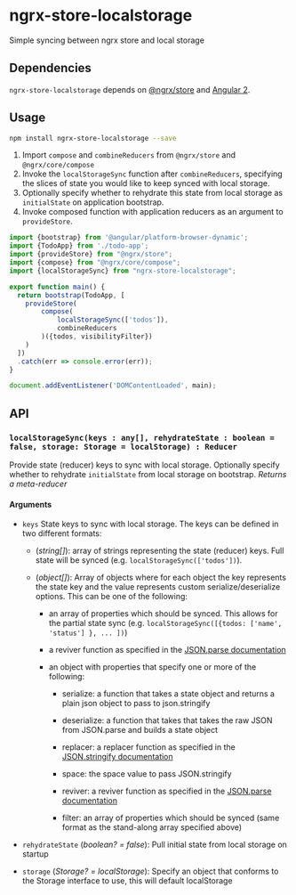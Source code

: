 # ngrx-store-localstorage
Simple syncing between ngrx store and local storage

## Dependencies
`ngrx-store-localstorage` depends on [@ngrx/store](https://github.com/ngrx/store) and [Angular 2](https://github.com/angular/angular).

## Usage
```bash
npm install ngrx-store-localstorage --save
```
1. Import `compose` and `combineReducers` from `@ngrx/store` and `@ngrx/core/compose`
2. Invoke the `localStorageSync` function after `combineReducers`, specifying the slices of state you would like to keep synced with local storage.
3. Optionally specify whether to rehydrate this state from local storage as `initialState` on application bootstrap.
4. Invoke composed function with application reducers as an argument to `provideStore`.

```ts
import {bootstrap} from '@angular/platform-browser-dynamic';
import {TodoApp} from './todo-app';
import {provideStore} from "@ngrx/store";
import {compose} from "@ngrx/core/compose";
import {localStorageSync} from "ngrx-store-localstorage";

export function main() {
  return bootstrap(TodoApp, [
    provideStore(
        compose(
            localStorageSync(['todos']),
            combineReducers
        )({todos, visibilityFilter})
    )
  ])
  .catch(err => console.error(err));
}

document.addEventListener('DOMContentLoaded', main);
```

## API
### `localStorageSync(keys : any[], rehydrateState : boolean = false, storage: Storage = localStorage) : Reducer`
Provide state (reducer) keys to sync with local storage. Optionally specify whether to rehydrate `initialState` from local storage on bootstrap.
*Returns a meta-reducer*

#### Arguments
* `keys` State keys to sync with local storage. The keys can be defined in two different formats:
    * \(*string[]*): array of strings representing the state (reducer) keys. Full state will be synced (e.g. `localStorageSync(['todos'])`).

    * \(*object[]*): Array of objects where for each object the key represents the state key and the value represents custom serialize/deserialize options.  This can be one of the following:

        * an array of properties which should be synced. This allows for the partial state sync (e.g. `localStorageSync([{todos: ['name', 'status'] }, ... ])`)

        * a reviver function as specified in the [JSON.parse documentation](https://developer.mozilla.org/en-US/docs/Web/JavaScript/Reference/Global_Objects/JSON/parse)

        * an object with properties that specify one or more of the following:

            * serialize: a function that takes a state object and returns a plain json object to pass to json.stringify

            * deserialize: a function that takes that takes the raw JSON from JSON.parse and builds a state object

            * replacer: a replacer function as specified in the [JSON.stringify documentation](https://developer.mozilla.org/en-US/docs/Web/JavaScript/Reference/Global_Objects/JSON/stringify)

            * space: the space value to pass JSON.stringify

            * reviver: a reviver function as specified in the [JSON.parse documentation](https://developer.mozilla.org/en-US/docs/Web/JavaScript/Reference/Global_Objects/JSON/parse)

            * filter: an array of properties which should be synced (same format as the stand-along array specified above)            

* `rehydrateState` \(*boolean? = false*): Pull initial state from local storage on startup

* `storage` \(*Storage? = localStorage*): Specify an object that conforms to the Storage interface to use, this will default localStorage 
